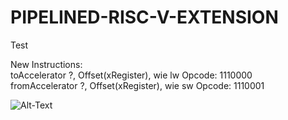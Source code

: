 # PIPELINED-RISC-V-EXTENSION
Test

New Instructions:<br>
toAccelerator ?, Offset(xRegister), wie lw      Opcode: 1110000 <br>
fromAccelerator ?, Offset(xRegister), wie sw    Opcode: 1110001 <br>

![Alt-Text](https://github.com/Seb1Bastian/PIPELINED-RISC-V-EXTENSION/blob/main/RISC-V_with_Extension.png)

